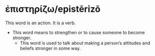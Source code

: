 # ἐπιστηρίζω/epistērizō
This word is an action. It is a verb.

* This word means to strengthen or to cause someone to become stronger.
    * This word is used to talk about making a person’s attitudes and beliefs stronger in some way. 

